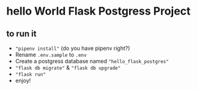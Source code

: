 # hello World Flask Postgress Project

## to run it

- `"pipenv install"` (do you have pipenv right?)
- Rename `.env.sample` to `.env`
- Create a postgress database named `"hello_flask_postgres"`
- `"flask db migrate"` & `"flask db upgrade"`
- `"flask run"`
- enjoy!
